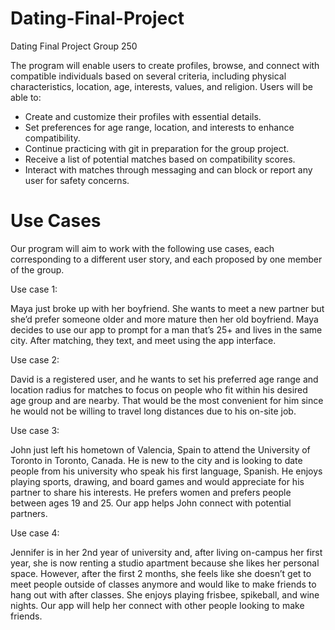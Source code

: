 # Dating-Final-Project
Dating Final Project Group 250

The program will enable users to create profiles, browse, and connect with compatible individuals based on several criteria, including physical characteristics, location, age, interests, values, and religion. Users will be able to:


* Create and customize their profiles with essential details.
* Set preferences for age range, location, and interests to enhance compatibility.
* Continue practicing with git in preparation for the group project.
* Receive a list of potential matches based on compatibility scores.
* Interact with matches through messaging and can block or report any user for safety concerns.

# Use Cases

Our program will aim to work with the following use cases, each corresponding to a different user story, and each proposed by one member of the group.


Use case 1:

Maya just broke up with her boyfriend. She wants to meet a new partner but she’d prefer someone older and more mature then her old boyfriend. Maya decides to use our app to prompt for a man that’s 25+ and lives in the same city. After matching, they text, and meet using the app interface.

Use case 2:

David is a registered user, and he wants to set his preferred age range and location radius for matches to focus on people who fit within his desired age group and are nearby. That would be the most convenient for him since he would not be willing to travel long distances due to his on-site job.

Use case 3:

John just left his hometown of Valencia, Spain to attend the University of Toronto in Toronto, Canada. He is new to the city and is looking to date people from his university who speak his first language, Spanish. He enjoys playing sports, drawing, and board games and would appreciate for his partner to share his interests. He prefers women and prefers people between ages 19 and 25. Our app helps John connect with potential partners.

Use case 4:

Jennifer is in her 2nd year of university and, after living on-campus her first year, she is now renting a studio apartment because she likes her personal space. However, after the first 2 months, she feels like she doesn’t get to meet people outside of classes anymore and would like to make friends to hang out with after classes. She enjoys playing frisbee, spikeball, and wine nights. Our app will help her connect with other people looking to make friends.

